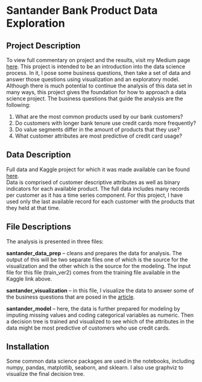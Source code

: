# Santander Bank Product Data Exploration 
## Project Description <a name="installation"></a>
To view full commentary on project and the results, visit my Medium page [here](https://medium.com/@luisdm/credit-cards-and-crisp-dm-96a73b07e3e2). 
This project is intended to be an introduction into the data science process. In it, I pose some business questions, then take a set of data and answer those questions using visualization and an exploratory model. Although there is much potential to continue the analysis of this data set in many ways, this project gives the foundation for how to approach a data science project. 
The business questions that guide the analysis are the following:
1) What are the most common products used by our bank customers?
2) Do customers with longer bank tenure use credit cards more frequently?
3) Do value segments differ in the amount of products that they use?
4) What customer attributes are most predictive of credit card usage?
## Data Description <a></a>
Full data and Kaggle project for which it was made available can be found [here](https://www.kaggle.com/c/santander-product-recommendation/data).  
Data is comprised of customer descriptive attributes as well as binary indicators for each available product. The full data includes many records per customer as it has a time series component. For this project, I have used only the last available record for each customer with the products that they held at that time.
## File Descriptions <a></a>
The analysis is presented in three files: 

**santander_data_prep** – cleans and prepares the data for analysis. The output of this will be two separate files one of which is the source for the visualization and the other which is the source for the modeling. The input file for this file (train_ver2) comes from the training file available in the Kaggle link above. 

**santander_visualization** – in this file, I visualize the data to answer some of the business questions that are posed in the [article](https://medium.com/@luisdm/credit-cards-and-crisp-dm-96a73b07e3e2). 

**santander_model** – here, the data is further prepared for modeling by imputing missing values and coding categorical variables as numeric. Then a decision tree is trained and visualized to see which of the attributes in the data might be most predictive of customers who use credit cards.  
## Installation <a></a>
Some common data science packages are used in the notebooks, including numpy, pandas, matplotlib,  seaborn, and sklearn. I also use graphviz to visualize the final decision tree. 
